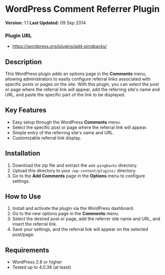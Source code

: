 # WordPress Comment Referrer Plugin
**Version:** 1.1
**Last Updated:** 09 Sep 2014

### Plugin URL
- https://wordpress.org/plugins/add-pingbacks/

## Description
This WordPress plugin adds an options page in the **Comments** menu, allowing administrators to easily configure referral links associated with specific posts or pages on the site. With this plugin, you can select the post or page where the referral link will appear, add the referring site's name and URL, and paste the specific part of the link to be displayed.

## Key Features
- Easy setup through the WordPress **Comments** menu.
- Select the specific post or page where the referral link will appear.
- Simple entry of the referring site's name and URL.
- Customizable referral link display.

## Installation
1. Download the zip file and extract the `add-pingbacks` directory.
2. Upload this directory to your `/wp-content/plugins/` directory.
3. Go to the **Add Comments** page in the **Options** menu to configure settings.

## How to Use
1. Install and activate the plugin via the WordPress dashboard. 
2. Go to the new options page in the **Comments** menu.
3. Select the desired post or page, add the referrer site name and URL, and insert the referral link.
4. Save your settings, and the referral link will appear on the selected post/page.

## Requirements
- WordPress 2.8 or higher
- Tested up to 4.0.38 (at least)
